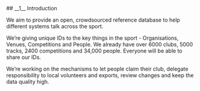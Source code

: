 <div markdown="1" data-aos="fade-up">
## __1__ Introduction

We aim to provide an open, crowdsourced reference database to help different systems talk across the sport.

We’re giving unique IDs to the key things in the sport - Organisations, Venues, Competitions and People.    We already have over 6000 clubs, 5000 tracks, 2400 competitions and 34,000 people.   Everyone will be able to share our IDs.

We’re working on the mechanisms to let people claim their club, delegate responsibility to local volunteers and exports, review changes and keep the data quality high.
</div>
